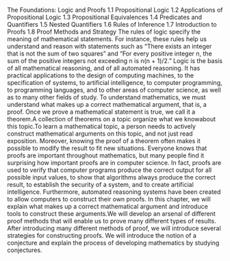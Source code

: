 The Foundations:
Logic and Proofs
1.1 Propositional
Logic
1.2 Applications of
Propositional
Logic
1.3 Propositional
Equivalences
1.4 Predicates and
Quantifiers
1.5 Nested
Quantifiers
1.6 Rules of
Inference
1.7 Introduction to
Proofs
1.8 Proof Methods
and Strategy
The rules of logic specify the meaning of mathematical statements. For instance, these rules
help us understand and reason with statements such as “There exists an integer that is
not the sum of two squares” and “For every positive integer n, the sum of the positive integers
not exceeding n is n(n + 1)/2.” Logic is the basis of all mathematical reasoning, and of all
automated reasoning. It has practical applications to the design of computing machines, to the
specification of systems, to artificial intelligence, to computer programming, to programming
languages, and to other areas of computer science, as well as to many other fields of study.
To understand mathematics, we must understand what makes up a correct mathematical
argument, that is, a proof. Once we prove a mathematical statement is true, we call it a theorem.A
collection of theorems on a topic organize what we knowabout this topic.To learn a mathematical
topic, a person needs to actively construct mathematical arguments on this topic, and not just
read exposition. Moreover, knowing the proof of a theorem often makes it possible to modify
the result to fit new situations.
Everyone knows that proofs are important throughout mathematics, but many people find
it surprising how important proofs are in computer science. In fact, proofs are used to verify
that computer programs produce the correct output for all possible input values, to show that
algorithms always produce the correct result, to establish the security of a system, and to create
artificial intelligence. Furthermore, automated reasoning systems have been created to allow
computers to construct their own proofs.
In this chapter, we will explain what makes up a correct mathematical argument and introduce
tools to construct these arguments.We will develop an arsenal of different proof methods
that will enable us to prove many different types of results. After introducing many different
methods of proof, we will introduce several strategies for constructing proofs. We will introduce
the notion of a conjecture and explain the process of developing mathematics by studying
conjectures.